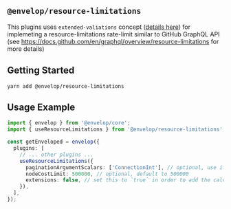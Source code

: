 ## `@envelop/resource-limitations`

This plugins uses `extended-valiations` concept ([details here](https://github.com/dotansimha/envelop/tree/main/packages/plugins/extended-validation#envelopextended-validation)) for implemeting a resource-limitations rate-limit similar to GitHub GraphQL API (see https://docs.github.com/en/graphql/overview/resource-limitations for more details)

## Getting Started

```
yarn add @envelop/resource-limitations
```

## Usage Example

```ts
import { envelop } from '@envelop/core';
import { useResourceLimitations } from '@envelop/resource-limitations';

const getEnveloped = envelop({
  plugins: [
    // ... other plugins ...
    useResourceLimitations({
      paginationArgumentScalars: ['ConnectionInt'], // optional, use if connections use a different scalar type as the argument instead of `Int`
      nodeCostLimit: 500000, // optional, default to 500000
      extensions: false, // set this to `true` in order to add the calculated const to the response of queries
    }),
  ],
});
```
